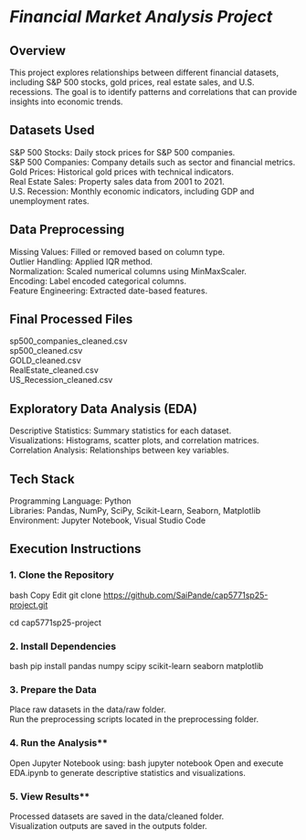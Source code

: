 # *Financial Market Analysis Project*

## **Overview**
This project explores relationships between different financial datasets, including S&P 500 stocks, gold prices, real estate sales, and U.S. recessions. The goal is to identify patterns and correlations that can provide insights into economic trends.

## **Datasets Used**
S&P 500 Stocks: Daily stock prices for S&P 500 companies.<br>
S&P 500 Companies: Company details such as sector and financial metrics.<br>
Gold Prices: Historical gold prices with technical indicators.<br>
Real Estate Sales: Property sales data from 2001 to 2021.<br>
U.S. Recession: Monthly economic indicators, including GDP and unemployment rates.

## **Data Preprocessing**
Missing Values: Filled or removed based on column type.<br>
Outlier Handling: Applied IQR method.<br>
Normalization: Scaled numerical columns using MinMaxScaler.<br>
Encoding: Label encoded categorical columns.<br>
Feature Engineering: Extracted date-based features.<br>

## **Final Processed Files**
sp500_companies_cleaned.csv<br>
sp500_cleaned.csv<br>
GOLD_cleaned.csv<br>
RealEstate_cleaned.csv<br>
US_Recession_cleaned.csv<br>

## **Exploratory Data Analysis (EDA)**
Descriptive Statistics: Summary statistics for each dataset.<br>
Visualizations: Histograms, scatter plots, and correlation matrices.<br>
Correlation Analysis: Relationships between key variables.<br>

## **Tech Stack**
Programming Language: Python<br>
Libraries: Pandas, NumPy, SciPy, Scikit-Learn, Seaborn, Matplotlib<br>
Environment: Jupyter Notebook, Visual Studio Code

## **Execution Instructions**
### 1. Clone the Repository
bash
Copy
Edit
git clone https://github.com/SaiPande/cap5771sp25-project.git

cd cap5771sp25-project

### 2. Install Dependencies
bash
pip install pandas numpy scipy scikit-learn seaborn matplotlib

### 3. Prepare the Data
Place raw datasets in the data/raw folder.<br>
Run the preprocessing scripts located in the preprocessing folder.

### 4. Run the Analysis**
Open Jupyter Notebook using:
bash
jupyter notebook
Open and execute EDA.ipynb to generate descriptive statistics and visualizations.

### 5. View Results**
Processed datasets are saved in the data/cleaned folder.<br>
Visualization outputs are saved in the outputs folder.
